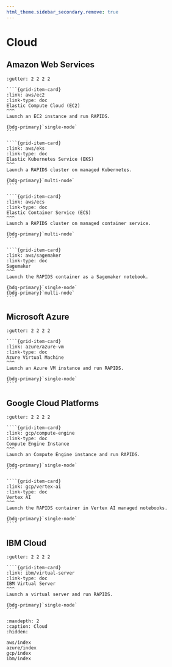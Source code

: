 ```yaml
---
html_theme.sidebar_secondary.remove: true
---
```


# Cloud

## Amazon Web Services

`````{grid} 1 2 2 3
:gutter: 2 2 2 2

````{grid-item-card}
:link: aws/ec2
:link-type: doc
Elastic Compute Cloud (EC2)
^^^
Launch an EC2 instance and run RAPIDS.

{bdg-primary}`single-node`
````

````{grid-item-card}
:link: aws/eks
:link-type: doc
Elastic Kubernetes Service (EKS)
^^^
Launch a RAPIDS cluster on managed Kubernetes.

{bdg-primary}`multi-node`
````

````{grid-item-card}
:link: aws/ecs
:link-type: doc
Elastic Container Service (ECS)
^^^
Launch a RAPIDS cluster on managed container service.

{bdg-primary}`multi-node`
````

````{grid-item-card}
:link: aws/sagemaker
:link-type: doc
Sagemaker
^^^
Launch the RAPIDS container as a Sagemaker notebook.

{bdg-primary}`single-node`
{bdg-primary}`multi-node`
````

`````

## Microsoft Azure

`````{grid} 1 2 2 3
:gutter: 2 2 2 2

````{grid-item-card}
:link: azure/azure-vm
:link-type: doc
Azure Virtual Machine
^^^
Launch an Azure VM instance and run RAPIDS.

{bdg-primary}`single-node`
````

`````

## Google Cloud Platforms

`````{grid} 1 2 2 3
:gutter: 2 2 2 2

````{grid-item-card}
:link: gcp/compute-engine
:link-type: doc
Compute Engine Instance
^^^
Launch an Compute Engine instance and run RAPIDS.

{bdg-primary}`single-node`
````

````{grid-item-card}
:link: gcp/vertex-ai
:link-type: doc
Vertex AI
^^^
Launch the RAPIDS container in Vertex AI managed notebooks.

{bdg-primary}`single-node`
````

`````

## IBM Cloud

`````{grid} 1 2 2 3
:gutter: 2 2 2 2

````{grid-item-card}
:link: ibm/virtual-server
:link-type: doc
IBM Virtual Server
^^^
Launch a virtual server and run RAPIDS.

{bdg-primary}`single-node`
````

`````

```{toctree}
:maxdepth: 2
:caption: Cloud
:hidden:

aws/index
azure/index
gcp/index
ibm/index
```
